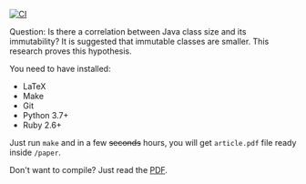 [![CI](https://github.com/yegor256/size-vs-immutability/workflows/latex/badge.svg)](https://github.com/yegor256/size-vs-immutability/actions?query=latex)

Question: Is there a correlation between Java class size and its
immutability? It is suggested that immutable classes are smaller.
This research proves this hypothesis.

You need to have installed:

  * LaTeX
  * Make
  * Git
  * Python 3.7+
  * Ruby 2.6+

Just run `make` and in a few <del>seconds</del> hours, you will get
`article.pdf` file ready inside `/paper`.

Don't want to compile? Just read the [PDF](https://github.com/yegor256/size-vs-immutability/releases/latest/download/article.pdf).
